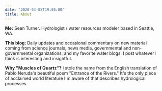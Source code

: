 ```yaml
---
date: "2020-03-08T19:00:00"
title: About
---
```

**Me:** Sean Turner. Hydrologist / water resources modeler based in Seattle, WA.

**This blog:** Daily updates and occasional commentary on new material coming from science journals, news media, governmental and non-governmental organizations, and my favorite water blogs. I post whatever I think is interesting and insightful.

**Why "Muscles of Quartz"?** I stole the name from the English translation of Pablo Neruda's beautiful poem "Entrance of the Rivers." It's the only piece of acclaimed world literature I'm aware of that describes hydrological processes.